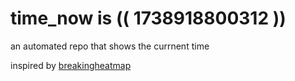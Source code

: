 # time_now is (( 1738918800312 ))

an automated repo that shows the currnent time

inspired by [breakingheatmap](https://github.com/breakingheatmap/breakingheatmap)
